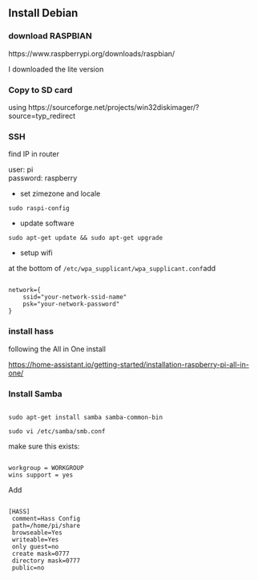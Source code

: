 <h2>Install Debian</h2>

<h3>download RASPBIAN</h3>
https://www.raspberrypi.org/downloads/raspbian/

I downloaded the lite version

<h3>Copy to SD card</h3>
using https://sourceforge.net/projects/win32diskimager/?source=typ_redirect



<h3>SSH</h3>
find IP in router

user: pi <br>
password: raspberry

- set zimezone and locale

<code>sudo raspi-config</code>

- update software

<code>sudo apt-get update && sudo apt-get upgrade </code>

- setup wifi

at the bottom of <code>/etc/wpa_supplicant/wpa_supplicant.conf</code>add

<code>
network={
    ssid="your-network-ssid-name"
    psk="your-network-password"
}
</code>

<h3> install hass </h3>
following the All in One install

https://home-assistant.io/getting-started/installation-raspberry-pi-all-in-one/

<h3>Install Samba</h3>

<code>
sudo apt-get install samba samba-common-bin
</code>

<code>
sudo vi /etc/samba/smb.conf
</code>

make sure this exists:

<code>
workgroup = WORKGROUP
wins support = yes
</code>

Add

<code>
[HASS]
 comment=Hass Config
 path=/home/pi/share
 browseable=Yes
 writeable=Yes
 only guest=no
 create mask=0777
 directory mask=0777
 public=no
</code>
